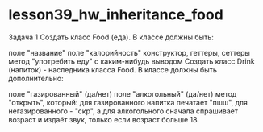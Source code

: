 # lesson39_hw_inheritance_food
Задача 1
Создать класс Food (еда). В классе должны быть:

поле "название"
поле "калорийность"
конструктор, геттеры, сеттеры
метод "употребить еду" с каким-нибудь выводом
Создать класс Drink (напиток) - наследника класса Food. В классе должны быть дополнительно:

поле "газированный" (да/нет)
поле "алкогольный" (да/нет)
метод "открыть", который:
для газированного напитка печатает "пшш",
для негазированного - "скр",
а для алкогольного сначала спрашивает возраст и издаёт звук, только если возраст больше 18.
